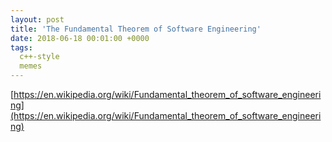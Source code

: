 ```yaml
---
layout: post
title: 'The Fundamental Theorem of Software Engineering'
date: 2018-06-18 00:01:00 +0000
tags:
  c++-style
  memes
---
```


[https://en.wikipedia.org/wiki/Fundamental_theorem_of_software_engineering](https://en.wikipedia.org/wiki/Fundamental_theorem_of_software_engineering)
